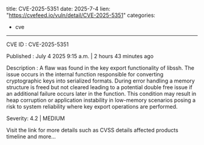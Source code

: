  
title: CVE-2025-5351
date: 2025-7-4
lien: "https://cvefeed.io/vuln/detail/CVE-2025-5351"
categories:
  - cve
---

CVE ID : CVE-2025-5351

Published :  July 4
2025
9:15 a.m. | 2 hours
43 minutes ago

Description : A flaw was found in the key export functionality of libssh. The issue occurs in the internal function responsible for converting cryptographic keys into serialized formats. During error handling
a memory structure is freed but not cleared
leading to a potential double free issue if an additional failure occurs later in the function. This condition may result in heap corruption or application instability in low-memory scenarios
posing a risk to system reliability where key export operations are performed.

Severity: 4.2 | MEDIUM

Visit the link for more details
such as CVSS details
affected products
timeline
and more...
